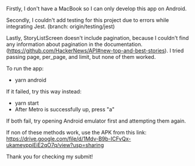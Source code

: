 Firstly, I don't have a MacBook so I can only develop this app on Android.

Secondly, I couldn't add testing for this project due to errors while integrating Jest. (branch: origin/testing/jest)

Lastly, StoryListScreen doesn't include pagination, because I couldn't find any information about pagination in the documentation. (https://github.com/HackerNews/API#new-top-and-best-stories). I tried passing page, per_page, and limit, but none of them worked.

To run the app:

- yarn android

If it failed, try this way instead:

- yarn start
- After Metro is successfully up, press "a"

If both fail, try opening Android emulator first and attempting them again.

If non of these methods work, use the APK from this link:
https://drive.google.com/file/d/1Mdv-B9b-ICFvQx-ukameyppiEiE2qO7q/view?usp=sharing

Thank you for checking my submit!
